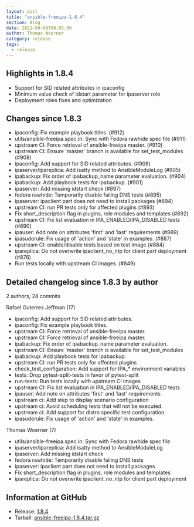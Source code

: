 ```yaml
---
layout: post
title: "ansible-freeipa-1.8.4"
section: Blog
date: 2022-09-09T08:05:00
author: Thomas Woerner
category: release
tags:
  - release
---
```


Highlights in 1.8.4
-------------------
 - Support for SID related attributes in ipaconfig
 - Minimum value check of idstart parameter for ipaserver role
 - Deployment roles fixes and optimization
 
Changes since 1.8.3
-------------------

  - ipaconfig: Fix example playbook titles. (#912)
  - utils/ansible-freeipa.spec.in: Sync with Fedora rawhide spec file (#911)
  - upstream CI: Force retrieval of ansible-freeipa master. (#910)
  - upstream CI: Ensure 'master' branch is available for set_test_modules (#908)
  - ipaconfig: Add support for SID related attributes. (#906)
  - ipaserver/ipareplica: Add isatty method to AnsibleModuleLog (#905)
  - ipabackup: Fix order of ipabackup_name parameter evaluation. (#904)
  - ipabackup: Add playbook tests for ipabackup. (#901)
  - ipaserver: Add missing idstart check (#897)
  - fedora rawhide: Temporarily disable failing DNS tests (#895)
  - ipaserver: ipaclient part does not need to install packages (#894)
  - upstream CI: run PR tests only for affected plugins (#893)
  - Fix short_description flag in plugins, role modules and templates (#892)
  - upstream CI: Fix list evaluation in IPA_ENABLED/IPA_DISABLED tests (#890)
  - ipauser: Add note on attributes 'first' and 'last' requirements (#889)
  - ipasudorule: Fix usage of 'action' and 'state' in examples. (#887)
  - upstream CI: enable/disable tests based on test image (#884)
  - ipareplica: Do not overwrite ipaclient_no_ntp for client part deployment (#876)
  - Run tests locally with upstream CI images. (#849)

Detailed changelog since 1.8.3 by author
----------------------------------------
  2 authors, 24 commits

Rafael Guterres Jeffman (17)

  - ipaconfig: Add support for SID related attributes.
  - ipaconfig: Fix example playbook titles.
  - upstream CI: Force retrieval of ansible-freeipa master.
  - upstream CI: Force retrieval of ansible-freeipa master.
  - ipabackup: Fix order of ipabackup_name parameter evaluation.
  - upstream CI: Ensure 'master' branch is available for set_test_modules
  - ipabackup: Add playbook tests for ipabackup.
  - upstream CI: run PR tests only for affected plugins
  - check_test_configuration: Add support for IPA_* environment variables
  - tests: Drop pytest-split-tests in favor of pytest-split
  - run-tests: Run tests locally with upstream CI images
  - upstream CI: Fix list evaluation in IPA_ENABLED/IPA_DISABLED tests
  - ipauser: Add note on attributes 'first' and 'last' requirements
  - upstream ci: Add step to display scenario configuration
  - upstream ci: Avoid scheduling tests that will not be executed.
  - upstream ci: Add support for distro specific test configuration.
  - ipasudorule: Fix usage of 'action' and 'state' in examples.

Thomas Woerner (7)

  - utils/ansible-freeipa.spec.in: Sync with Fedora rawhide spec file
  - ipaserver/ipareplica: Add isatty method to AnsibleModuleLog
  - ipaserver: Add missing idstart check
  - fedora rawhide: Temporarily disable failing DNS tests
  - ipaserver: ipaclient part does not need to install packages
  - Fix short_description flag in plugins, role modules and templates
  - ipareplica: Do not overwrite ipaclient_no_ntp for client part deployment

Information at GitHub
---------------------
* Release: [1.8.4](https://github.com/freeipa/ansible-freeipa/releases/tag/v1.8.4)
* Tarball: [ansible-freeipa-1.8.4.tar.gz](https://github.com/freeipa/ansible-freeipa/archive/refs/tags/v1.8.4.tar.gz)
